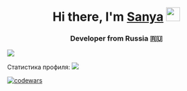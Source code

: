 <h1 align="center">Hi there, I'm <a href="https://t.me/gently_whitesnow" target="_blank">Sanya</a> 
<img src="https://github.com/blackcater/blackcater/raw/main/images/Hi.gif" height="32"/></h1>
<h3 align="center">Developer from Russia 🇷🇺</h3>

![](https://github-profile-summary-cards.vercel.app/api/cards/profile-details?username=gently-whitesnow&theme=solarized_dark)

Статистика профиля:
![](https://github-profile-summary-cards.vercel.app/api/cards/stats?username=gently-whitesnow&theme=solarized_dark)

[![codewars](https://www.codewars.com/users/Gently.whitesnow/badges/large)](https://www.codewars.com/users/Gently.whitesnow)
